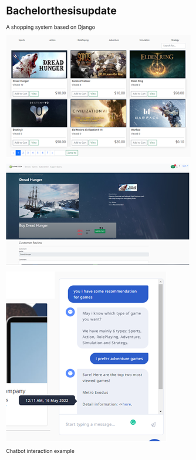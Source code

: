 # Bachelorthesisupdate
A shopping system based on Django

![image](https://github.com/YuyakeSys/Bachelorthesisupdate/blob/master/image-20230322212409482.png)

![image](https://github.com/YuyakeSys/Bachelorthesisupdate/blob/master/image-20230322212437966.png)

![image-20230322212458793](https://github.com/YuyakeSys/Bachelorthesisupdate/blob/master/image-20230322212458793.png)

Chatbot interaction example
